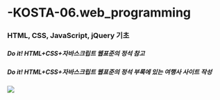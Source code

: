 # -KOSTA-06.web_programming
### HTML, CSS, JavaScript, jQuery 기초
##### Do it! HTML+CSS+자바스크립트 웹표준의 정석 참고
##### Do it! HTML+CSS+자바스크립트 웹표준의 정석 부록에 있는 여행사 사이트 작성

<img src="https://capsule-render.vercel.app/api?type=waving&color=auto&height=200&section=header&text=내용입력&fontSize=90" />
